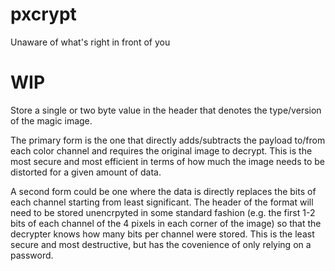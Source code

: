 # pxcrypt
Unaware of what's right in front of you

# WIP

Store a single or two byte value in the header that denotes the type/version of the magic image.

The primary form is the one that directly adds/subtracts the payload to/from each color channel and requires the original image to decrypt. This is the most secure and most efficient in terms of how much the image needs to be distorted for a given amount of data.

A second form could be one where the data is directly replaces the bits of each channel starting from least significant. The header of the format will need to be stored unencrpyted in some standard fashion (e.g. the first 1-2 bits of each channel of the 4 pixels in each corner
of the image) so that the decrypter knows how many bits per channel were stored. This is the least secure and most destructive, but has the covenience of only relying on a password.
